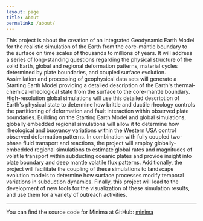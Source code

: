 ```yaml
---
layout: page
title: About
permalink: /about/
---
```




This project is about the creation of an Integrated Geodynamic Earth Model for the realistic simulation of the Earth from the core-mantle boundary to the surface on time scales of thousands to millions of years. It will address a series of long-standing questions regarding the physical structure of the solid Earth, global and regional deformation patterns, material cycles determined by plate boundaries, and coupled surface evolution. Assimilation and processing of geophysical data sets will generate a Starting Earth Model providing a detailed description of the Earth's thermal-chemical-rheological state from the surface to the core-mantle boundary. High-resolution global simulations will use this detailed description of Earth's physical state to determine how brittle and ductile rheology controls the partitioning of deformation and fault interaction within observed plate boundaries. Building on the Starting Earth Model and global simulations, globally embedded regional simulations will allow it to determine how rheological and buoyancy variations within the Western USA control observed deformation patterns. In combination with fully coupled two-phase fluid transport and reactions, the project will employ globally-embedded regional simulations to estimate global rates and magnitudes of volatile transport within subducting oceanic plates and provide insight into plate boundary and deep mantle volatile flux patterns. Additionally, the project will facilitate the coupling of these simulations to landscape evolution models to determine how surface processes modify temporal variations in subduction dynamics. Finally, this project will lead to the development of new tools for the visualization of these simulation results, and use them for a variety of outreach activities.

---

You can find the source code for Minima at GitHub:
[minima](https://github.com/jekyll/minima)
